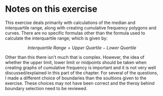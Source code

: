 # Notes on this exercise

This exercise deals primarily with calculations of the median and interquartile range, along with creating cumulative frequency polygons and curves. There are no specific formulas other than the formula used to calculate the interquartile range; which is given by:

$$ Interquartile \ Range = Upper \ Quartile - Lower \ Quartile $$

Other than this there isn't much that is complex. However, the idea of whether the upper limit, lower limit or midpoints should be taken when creating graphs of cumulative frequency is important and it is not very well discussed/explained in this part of the chapter. For several of the questions, I made a different choice of boundaries than the soultions given to the exercise. These choices may not have been correct and the theroy behind boundary selection need to be reviewed.
